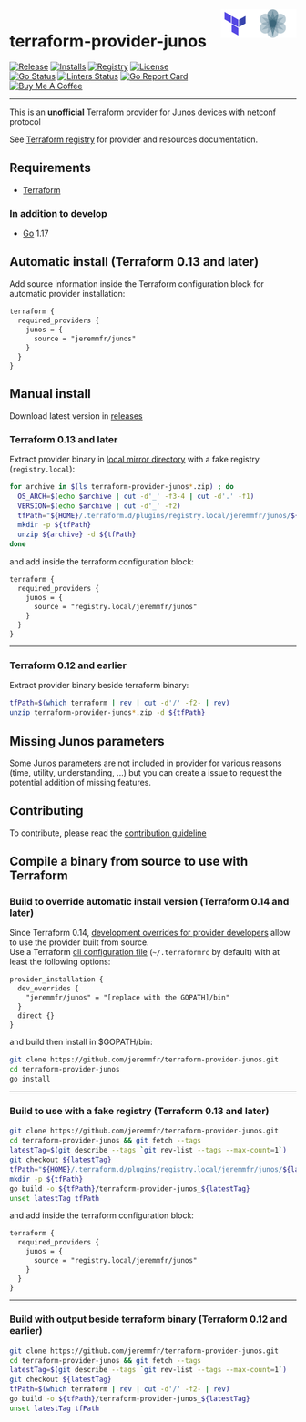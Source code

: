 <!-- markdownlint-disable-file MD013 MD033 MD041 -->
<div>
<a href="https://www.juniper.net"><img src=".github/junos-os.png" alt="Junos logo" title="Junos" align="right" height="50" /></a>
<a href="https://www.terraform.io"><img src=".github/terraform.png" alt="Terraform logo" title="Terraform" align="right" height="50" /></a>
</div>

# terraform-provider-junos

<!-- markdownlint-disable -->
[![Release](https://img.shields.io/github/v/release/jeremmfr/terraform-provider-junos)](https://github.com/jeremmfr/terraform-provider-junos/releases)
[![Installs](https://img.shields.io/badge/dynamic/json?logo=terraform&label=installs&query=$.data.attributes.downloads&url=https%3A%2F%2Fregistry.terraform.io%2Fv2%2Fproviders%2F713)](https://registry.terraform.io/providers/jeremmfr/junos)
[![Registry](https://img.shields.io/badge/registry-doc%40latest-lightgrey?logo=terraform)](https://registry.terraform.io/providers/jeremmfr/junos/latest/docs)
[![License](https://img.shields.io/badge/license-MIT-blue.svg)](https://github.com/jeremmfr/terraform-provider-junos/blob/main/LICENSE)  
[![Go Status](https://github.com/jeremmfr/terraform-provider-junos/actions/workflows/go.yml/badge.svg)](https://github.com/jeremmfr/terraform-provider-junos/actions/workflows/go.yml)
[![Linters Status](https://github.com/jeremmfr/terraform-provider-junos/actions/workflows/linters.yml/badge.svg)](https://github.com/jeremmfr/terraform-provider-junos/actions/workflows/linters.yml)
[![Go Report Card](https://goreportcard.com/badge/github.com/jeremmfr/terraform-provider-junos)](https://goreportcard.com/report/github.com/jeremmfr/terraform-provider-junos)  
[![Buy Me A Coffee](https://img.shields.io/badge/buy%20me%20a%20coffee-donate-yellow.svg)](https://www.buymeacoffee.com/jeremmfr)
<!-- markdownlint-restore -->

---

This is an **unofficial** Terraform provider for Junos devices with netconf protocol

See [Terraform registry](https://registry.terraform.io/providers/jeremmfr/junos)
for provider and resources documentation.

## Requirements

- [Terraform](https://www.terraform.io/downloads)

### In addition to develop

- [Go](https://golang.org/doc/install) 1.17

## Automatic install (Terraform 0.13 and later)

Add source information inside the Terraform configuration block for automatic provider installation:

```hcl
terraform {
  required_providers {
    junos = {
      source = "jeremmfr/junos"
    }
  }
}
```

## Manual install

Download latest version in [releases](https://github.com/jeremmfr/terraform-provider-junos/releases)

### Terraform 0.13 and later

Extract provider binary in [local mirror directory](https://www.terraform.io/cli/config/config-file#implied-local-mirror-directories) with a fake registry (`registry.local`):

```bash
for archive in $(ls terraform-provider-junos*.zip) ; do
  OS_ARCH=$(echo $archive | cut -d'_' -f3-4 | cut -d'.' -f1)
  VERSION=$(echo $archive | cut -d'_' -f2)
  tfPath="${HOME}/.terraform.d/plugins/registry.local/jeremmfr/junos/${VERSION}/${OS_ARCH}/"
  mkdir -p ${tfPath}
  unzip ${archive} -d ${tfPath}
done
```

and add inside the terraform configuration block:

```hcl
terraform {
  required_providers {
    junos = {
      source = "registry.local/jeremmfr/junos"
    }
  }
}
```

---

### Terraform 0.12 and earlier

Extract provider binary beside terraform binary:

```bash
tfPath=$(which terraform | rev | cut -d'/' -f2- | rev)
unzip terraform-provider-junos*.zip -d ${tfPath}
```

## Missing Junos parameters

Some Junos parameters are not included in provider for various reasons (time, utility, understanding, ...) but you can create a issue to request the potential addition of missing features.

## Contributing

To contribute, please read the [contribution guideline](.github/CONTRIBUTING.md)

## Compile a binary from source to use with Terraform

### Build to override automatic install version (Terraform 0.14 and later)

Since Terraform 0.14, [development overrides for provider developers](https://www.terraform.io/cli/config/config-file#development-overrides-for-provider-developers) allow to use the provider built from source.  
Use a Terraform [cli configuration file](https://www.terraform.io/cli/config/config-file) (`~/.terraformrc` by default) with at least the following options:

```hcl
provider_installation {
  dev_overrides {
    "jeremmfr/junos" = "[replace with the GOPATH]/bin"
  }
  direct {}
}
```

and build then install in $GOPATH/bin:

```bash
git clone https://github.com/jeremmfr/terraform-provider-junos.git
cd terraform-provider-junos
go install
```

---

### Build to use with a fake registry (Terraform 0.13 and later)

```bash
git clone https://github.com/jeremmfr/terraform-provider-junos.git
cd terraform-provider-junos && git fetch --tags
latestTag=$(git describe --tags `git rev-list --tags --max-count=1`)
git checkout ${latestTag}
tfPath="${HOME}/.terraform.d/plugins/registry.local/jeremmfr/junos/${latestTag:1}/$(go env GOOS)_$(go env GOARCH)/"
mkdir -p ${tfPath}
go build -o ${tfPath}/terraform-provider-junos_${latestTag}
unset latestTag tfPath
```

and add inside the terraform configuration block:

```hcl
terraform {
  required_providers {
    junos = {
      source = "registry.local/jeremmfr/junos"
    }
  }
}
```

---

### Build with output beside terraform binary (Terraform 0.12 and earlier)

```bash
git clone https://github.com/jeremmfr/terraform-provider-junos.git
cd terraform-provider-junos && git fetch --tags
latestTag=$(git describe --tags `git rev-list --tags --max-count=1`)
git checkout ${latestTag}
tfPath=$(which terraform | rev | cut -d'/' -f2- | rev)
go build -o ${tfPath}/terraform-provider-junos_${latestTag}
unset latestTag tfPath
```
